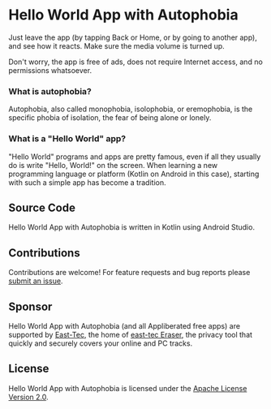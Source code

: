 # Hello World App with Autophobia

Just leave the app (by tapping Back or Home, or by going to another app), and see how it reacts. Make sure the media volume is turned up.

Don't worry, the app is free of ads, does not require Internet access, and no permissions whatsoever.

### What is autophobia?

Autophobia, also called monophobia, isolophobia, or eremophobia, is the specific phobia of isolation, the fear of being alone or lonely.

### What is a "Hello World" app?

"Hello World" programs and apps are pretty famous, even if all they usually do is write "Hello, World!" on the screen. When learning a new programming language or platform (Kotlin on Android in this case), starting with such a simple app has become a tradition.

## Source Code

Hello World App with Autophobia is written in Kotlin using Android Studio.

## Contributions

Contributions are welcome! For feature requests and bug reports please [submit an issue](https://github.com/appliberated/appwithautophobia/issues).

## Sponsor

Hello World App with Autophobia (and all Appliberated free apps) are supported by [East-Tec](http://www.east-tec.com), the home of [east-tec Eraser](http://www.east-tec.com/eraser/), the privacy tool that quickly and securely covers your online and PC tracks.

## License

Hello World App with Autophobia is licensed under the [Apache License Version 2.0](LICENSE).

